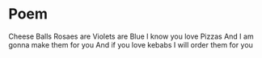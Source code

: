 # Poem
Cheese Balls
 Rosaes are Violets are Blue
 I know you love Pizzas 
 And I am gonna make them for you
And if you love kebabs 
I will order them for you
